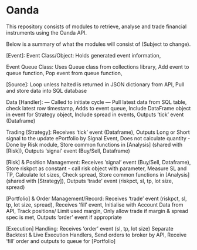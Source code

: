 # Oanda

This repository consists of modules to retrieve, analyse and trade financial instruments using the Oanda API.

Below is a summary of what the modules will consist of (Subject to change).

[Event]:
Event Class/Object:
Holds generated event information,

Event Queue Class:
Uses Queue class from collections library,
Add event to queue function,
Pop event from queue function,

[Source]:
Loop unless halted is returned in JSON dictionary from API,
Pull and store data into SQL database

Data [Handler]:
— Called to initiate cycle —
Pull latest data from SQL table, check latest row timestamp,
Adds to event queue, 
Include DataFrame object in event for Strategy object,
Include spread in events,
Outputs ’tick’ event (Dataframe)

Trading [Strategy]:
Receives ’tick’ event (Dataframe),
Outputs Long or Short signal to the update ePortfolio by Signal Event, 
Does not calculate quantity - Done by Risk module, 
Store common functions in [Analysis] (shared with [Risk]), 
Outputs ‘signal’ event (Buy/Sell, Dataframe)

[Risk] & Position Management:
Receives ’signal’ event (Buy/Sell, Dataframe), 
Store riskpct as constant - call risk object with parameter, 
Measure SL and TP, 
Calculate lot sizes, 
Check spread, 
Store common functions in [Analysis] (shared with [Strategy]), 
Outputs ‘trade’ event (riskpct, sl, tp, lot size, spread)

[Portfolio] & Order Management/Record:
Receives ‘trade’ event (riskpct, sl, tp, lot size, spread), 
Receives ‘fill’ event, 
Initialise with Account Data from API, 
Track positions/ Limit used margin, 
Only allow trade if margin & spread spec is met, 
Outputs ‘order’ event if appropriate

[Execution] Handling:
Receives ‘order’ event (sl, tp, lot size)
Separate Backtest & Live Execution Handlers, 
Send orders to broker by API, 
Receive ‘fill’ order and outputs to queue for [Portfolio]

